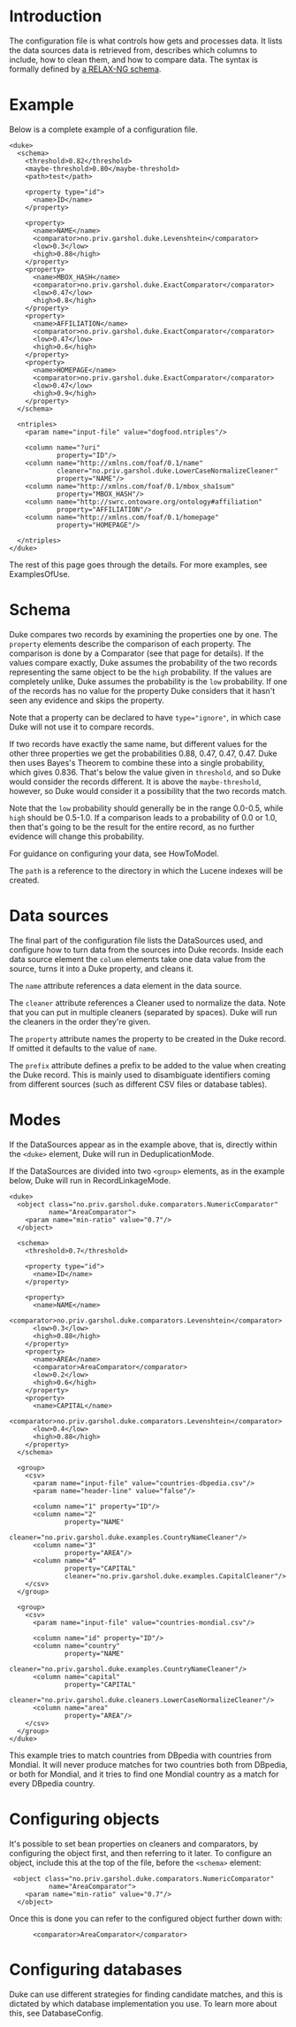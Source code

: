 # Introduction #

The configuration file is what controls how gets and processes data. It lists the data sources data is retrieved from, describes which columns to include, how to clean them, and how to compare data. The syntax is formally defined by [a RELAX-NG schema](http://code.google.com/p/duke/source/browse/src/main/resources/no/priv/garshol/duke/config-schema.rnc).

# Example #

Below is a complete example of a configuration file.

```
<duke>
  <schema>
    <threshold>0.82</threshold>
    <maybe-threshold>0.80</maybe-threshold>
    <path>test</path>

    <property type="id">
      <name>ID</name>
    </property>

    <property>
      <name>NAME</name> 
      <comparator>no.priv.garshol.duke.Levenshtein</comparator>
      <low>0.3</low>
      <high>0.88</high>
    </property>    
    <property>
      <name>MBOX_HASH</name>
      <comparator>no.priv.garshol.duke.ExactComparator</comparator>
      <low>0.47</low>
      <high>0.8</high>
    </property>    
    <property>
      <name>AFFILIATION</name>
      <comparator>no.priv.garshol.duke.ExactComparator</comparator>
      <low>0.47</low>
      <high>0.6</high>
    </property>    
    <property>
      <name>HOMEPAGE</name>
      <comparator>no.priv.garshol.duke.ExactComparator</comparator>
      <low>0.47</low>
      <high>0.9</high>
    </property>    
  </schema>  
  
  <ntriples>
    <param name="input-file" value="dogfood.ntriples"/>

    <column name="?uri"
            property="ID"/>
    <column name="http://xmlns.com/foaf/0.1/name"
            cleaner="no.priv.garshol.duke.LowerCaseNormalizeCleaner"
            property="NAME"/>
    <column name="http://xmlns.com/foaf/0.1/mbox_sha1sum"
            property="MBOX_HASH"/>
    <column name="http://swrc.ontoware.org/ontology#affiliation"
            property="AFFILIATION"/>
    <column name="http://xmlns.com/foaf/0.1/homepage"
            property="HOMEPAGE"/>

  </ntriples>
</duke>
```

The rest of this page goes through the details. For more examples, see ExamplesOfUse.

# Schema #

Duke compares two records by examining the properties one by one. The `property` elements describe the comparison of each property. The comparison is done by a Comparator (see that page for details). If the values compare exactly, Duke assumes the probability of the two records representing the same object to be the `high` probability. If the values are completely unlike, Duke assumes the probability is the `low` probability. If one of the records has no value for the property Duke considers that it hasn't seen any evidence and skips the property.

Note that a property can be declared to have `type="ignore"`, in which case Duke will not use it to compare records.

If two records have exactly the same name, but different values for the other three properties we get the probabilities 0.88, 0.47, 0.47, 0.47. Duke then uses Bayes's Theorem to combine these into a single probability, which gives 0.836. That's below the value given in `threshold`, and so Duke would consider the records different. It is above the `maybe-threshold`, however, so Duke would consider it a possibility that the two records match.

Note that the `low` probability should generally be in the range 0.0-0.5, while `high` should be 0.5-1.0. If a comparison leads to a probability of 0.0 or 1.0, then that's going to be the result for the entire record, as no further evidence will change this probability.

For guidance on configuring your data, see HowToModel.

The `path` is a reference to the directory in which the Lucene indexes will be created.

# Data sources #

The final part of the configuration file lists the DataSources used, and configure how to turn data from the sources into Duke records. Inside each data source element the `column` elements take one data value from the source, turns it into a Duke property, and cleans it.

The `name` attribute references a data element in the data source.

The `cleaner` attribute references a Cleaner used to normalize the data. Note that you can put in multiple cleaners (separated by spaces). Duke will run the cleaners in the order they're given.

The `property` attribute names the property to be created in the Duke record. If omitted it defaults to the value of `name`.

The `prefix` attribute defines a prefix to be added to the value when creating the Duke record. This is mainly used to disambiguate identifiers coming from different sources (such as different CSV files or database tables).

# Modes #

If the DataSources appear as in the example above, that is, directly within the `<duke>` element, Duke will run in DeduplicationMode.

If the DataSources are divided into two `<group>` elements, as in the example below, Duke will run in RecordLinkageMode.

```
<duke>
  <object class="no.priv.garshol.duke.comparators.NumericComparator"
          name="AreaComparator">
    <param name="min-ratio" value="0.7"/>
  </object>
  
  <schema>
    <threshold>0.7</threshold>

    <property type="id">
      <name>ID</name>
    </property>

    <property>
      <name>NAME</name> 
      <comparator>no.priv.garshol.duke.comparators.Levenshtein</comparator>
      <low>0.3</low>
      <high>0.88</high>
    </property>    
    <property>
      <name>AREA</name> 
      <comparator>AreaComparator</comparator>
      <low>0.2</low>
      <high>0.6</high>
    </property>
    <property>
      <name>CAPITAL</name> 
      <comparator>no.priv.garshol.duke.comparators.Levenshtein</comparator>
      <low>0.4</low>
      <high>0.88</high>
    </property>    
  </schema>

  <group>
    <csv>
      <param name="input-file" value="countries-dbpedia.csv"/>
      <param name="header-line" value="false"/>
      
      <column name="1" property="ID"/>
      <column name="2"
              property="NAME"
              cleaner="no.priv.garshol.duke.examples.CountryNameCleaner"/>
      <column name="3"
              property="AREA"/>
      <column name="4"
              property="CAPITAL"
              cleaner="no.priv.garshol.duke.examples.CapitalCleaner"/>
    </csv>
  </group>

  <group>
    <csv>
      <param name="input-file" value="countries-mondial.csv"/>
      
      <column name="id" property="ID"/>
      <column name="country"
              property="NAME"
              cleaner="no.priv.garshol.duke.examples.CountryNameCleaner"/>
      <column name="capital"
              property="CAPITAL"
              cleaner="no.priv.garshol.duke.cleaners.LowerCaseNormalizeCleaner"/>
      <column name="area"
              property="AREA"/>
    </csv>
  </group>
</duke>
```

This example tries to match countries from DBpedia with countries from Mondial. It will never produce matches for two countries both from DBpedia, or both for Mondial, and it tries to find one Mondial country as a match for every DBpedia country.

# Configuring objects #

It's possible to set bean properties on cleaners and comparators, by configuring the object first, and then referring to it later. To configure an object, include this at the top of the file, before the `<schema>` element:

```
 <object class="no.priv.garshol.duke.comparators.NumericComparator"
          name="AreaComparator">
    <param name="min-ratio" value="0.7"/>
  </object>
```

Once this is done you can refer to the configured object further down with:

```
      <comparator>AreaComparator</comparator>
```

# Configuring databases #

Duke can use different strategies for finding candidate matches, and this is dictated by which database implementation you use. To learn more about this, see DatabaseConfig.